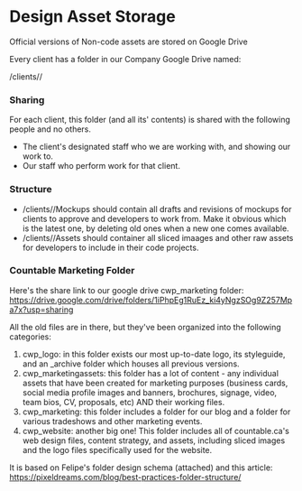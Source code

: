 
# Design Asset Storage

Official versions of Non-code assets are stored on Google Drive

Every client has a folder in our Company Google Drive named:

/clients/<client name>/

### Sharing

For each client, this folder (and all its' contents) is shared with the following people and no others.

  * The client's designated staff who we are working with, and showing our work to.
  * Our staff who perform work for that client.
  
  
### Structure

  * /clients/<client name>/Mockups should contain all drafts and revisions of mockups for clients to approve and developers to work from. Make it obvious which is the latest one, by deleting old ones when a new one comes available.
  * /clients/<client name>/Assets should container all sliced imaages and other raw assets for developers to include in their code projects. 
 
 ### Countable Marketing Folder

Here's the share link to our google drive cwp_marketing folder:
https://drive.google.com/drive/folders/1iPhpEg1RuEz_ki4yNgzSOg9Z257Mpa7x?usp=sharing

All the old files are in there, but they've been organized into the following categories:
1. cwp_logo: in this folder exists our most up-to-date logo, its styleguide, and an _archive folder which houses all previous versions.
2. cwp_marketingassets: this folder has a lot of content - any individual assets that have been created for marketing purposes (business cards, social media profile images and banners, brochures, signage, video, team bios, CV, proposals, etc) AND their working files.
3. cwp_marketing: this folder includes a folder for our blog and a folder for various tradeshows and other marketing events.
4. cwp_website: another big one!  This folder includes all of countable.ca's web design files, content strategy, and assets, including sliced images and the logo files specifically used for the website.

It is based on Felipe's folder design schema (attached) and this article: https://pixeldreams.com/blog/best-practices-folder-structure/

